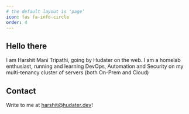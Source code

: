 ```yaml
---
# the default layout is 'page'
icon: fas fa-info-circle
order: 4
---
```


## Hello there

I am Harshit Mani Tripathi, going by Hudater on the web. I am a homelab enthusiast, running and learning DevOps, Automation and Security on my multi-tenancy cluster of servers (both On-Prem and Cloud)

## Contact

Write to me at [harshit@hudater.dev](mailto:harshit@hudater.dev)!